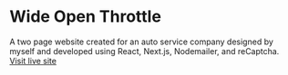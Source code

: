 # Wide Open Throttle
A two page website created for an auto service company designed by myself and developed using React, Next.js, Nodemailer, and reCaptcha.
[Visit live site](https://wotautogarage.com/)
